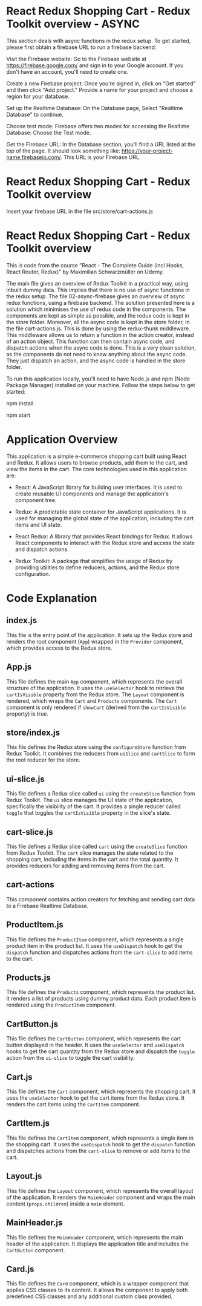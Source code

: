 # React Redux Shopping Cart - Redux Toolkit overview - ASYNC

This section deals with async functions in the redux setup. To get started, please first obtain a firebase URL to run a firebase backend:

Visit the Firebase website: Go to the Firebase website at https://firebase.google.com/ and sign in to your Google account. If you don't have an account, you'll need to create one.

Create a new Firebase project: Once you're signed in, click on "Get started" and then click "Add project." Provide a name for your project and choose a region for your database.

Set up the Realtime Database: On the Database page, Select "Realtime Database" to continue.

Choose test mode: Firebase offers two modes for accessing the Realtime Database: Choose the Test mode.

Get the Firebase URL: In the Database section, you'll find a URL listed at the top of the page. It should look something like: https://your-project-name.firebaseio.com/. This URL is your Firebase URL.

# React Redux Shopping Cart - Redux Toolkit overview

Insert your firebase URL in the file src/store/cart-actions.js

# React Redux Shopping Cart - Redux Toolkit overview

This is code from the course "React - The Complete Guide (incl Hooks, React Router, Redux)" by Maximilian Schwarzmüller on Udemy.

The main file gives an overview of Redux Toolkit in a practical way, using inbuilt dummy data. This implies that there is no use of async functions in the redux setup.
The file 02-async-firebase gives an overview of async redux functions, using a firebase backend. 
The solution presented here is a solution which minimises the use of redux code in the components. The components are kept as simple as possible, and the redux code is kept in the store folder.
Moreover, all the async code is kept in the store folder, in the file cart-actions.js. This is done by using the redux-thunk middleware. This middleware allows us to return a function in the action creator, instead of an action object. This function can then contain async code, and dispatch actions when the async code is done. This is a very clean solution, as the components do not need to know anything about the async code. They just dispatch an action, and the async code is handled in the store folder.

To run this application locally, you'll need to have Node.js and npm (Node Package Manager) installed on your machine. Follow the steps below to get started:

npm install

npm start

# Application Overview

This application is a simple e-commerce shopping cart built using React and Redux. It allows users to browse products, add them to the cart, and view the items in the cart. The core technologies used in this application are:

- React: A JavaScript library for building user interfaces. It is used to create reusable UI components and manage the application's component tree.

- Redux: A predictable state container for JavaScript applications. It is used for managing the global state of the application, including the cart items and UI state.

- React Redux: A library that provides React bindings for Redux. It allows React components to interact with the Redux store and access the state and dispatch actions.

- Redux Toolkit: A package that simplifies the usage of Redux by providing utilities to define reducers, actions, and the Redux store configuration.

# Code Explanation

## index.js

This file is the entry point of the application. It sets up the Redux store and renders the root component (`App`) wrapped in the `Provider` component, which provides access to the Redux store.

## App.js

This file defines the main `App` component, which represents the overall structure of the application. It uses the `useSelector` hook to retrieve the `cartIsVisible` property from the Redux store. The `Layout` component is rendered, which wraps the `Cart` and `Products` components. The `Cart` component is only rendered if `showCart` (derived from the `cartIsVisible` property) is true.

## store/index.js

This file defines the Redux store using the `configureStore` function from Redux Toolkit. It combines the reducers from `uiSlice` and `cartSlice` to form the root reducer for the store.

## ui-slice.js

This file defines a Redux slice called `ui` using the `createSlice` function from Redux Toolkit. The `ui` slice manages the UI state of the application, specifically the visibility of the cart. It provides a single reducer called `toggle` that toggles the `cartIsVisible` property in the slice's state.

## cart-slice.js

This file defines a Redux slice called `cart` using the `createSlice` function from Redux Toolkit. The `cart` slice manages the state related to the shopping cart, including the items in the cart and the total quantity. It provides reducers for adding and removing items from the cart.

## cart-actions

This component contains action creators for fetching and sending cart data to a Firebase Realtime Database.

## ProductItem.js

This file defines the `ProductItem` component, which represents a single product item in the product list. It uses the `useDispatch` hook to get the `dispatch` function and dispatches actions from the `cart-slice` to add items to the cart.

## Products.js

This file defines the `Products` component, which represents the product list. It renders a list of products using dummy product data. Each product item is rendered using the `ProductItem` component.

## CartButton.js

This file defines the `CartButton` component, which represents the cart button displayed in the header. It uses the `useSelector` and `useDispatch` hooks to get the cart quantity from the Redux store and dispatch the `toggle` action from the `ui-slice` to toggle the cart visibility.

## Cart.js

This file defines the `Cart` component, which represents the shopping cart. It uses the `useSelector` hook to get the cart items from the Redux store. It renders the cart items using the `CartItem` component.

## CartItem.js

This file defines the `CartItem` component, which represents a single item in the shopping cart. It uses the `useDispatch` hook to get the `dispatch` function and dispatches actions from the `cart-slice` to remove or add items to the cart.

## Layout.js

This file defines the `Layout` component, which represents the overall layout of the application. It renders the `MainHeader` component and wraps the main content (`props.children`) inside a `main` element.

## MainHeader.js

This file defines the `MainHeader` component, which represents the main header of the application. It displays the application title and includes the `CartButton` component.

## Card.js

This file defines the `Card` component, which is a wrapper component that applies CSS classes to its content. It allows the component to apply both predefined CSS classes and any additional custom class provided.

